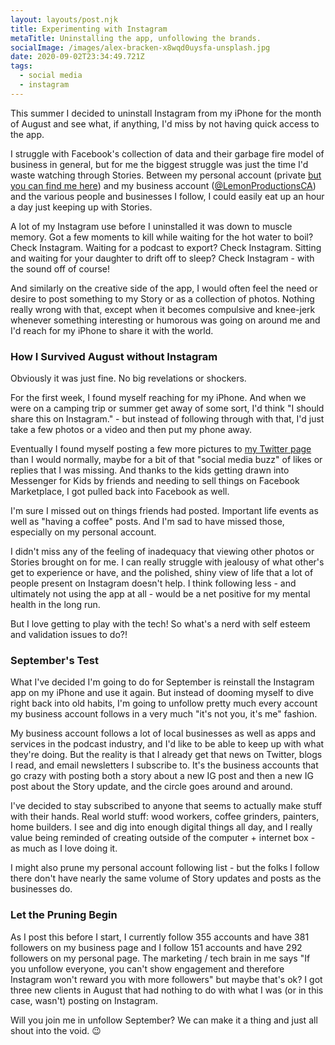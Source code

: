 ```yaml
---
layout: layouts/post.njk
title: Experimenting with Instagram
metaTitle: Uninstalling the app, unfollowing the brands.
socialImage: /images/alex-bracken-x8wqd0uysfa-unsplash.jpg
date: 2020-09-02T23:34:49.721Z
tags:
  - social media
  - instagram
---
```

This summer I decided to uninstall Instagram from my iPhone for the month of August and see what, if anything, I'd miss by not having quick access to the app.

I struggle with Facebook's collection of data and their garbage fire model of business in general, but for me the biggest struggle was just the time I'd waste watching through Stories. Between my personal account (private [but you can find me here](https://www.instagram.com/ichrisv2/)) and my business account ([@LemonProductionsCA](https://www.instagram.com/lemonproductionsca/)) and the various people and businesses I follow, I could easily eat up an hour a day just keeping up with Stories.

A lot of my Instagram use before I uninstalled it was down to muscle memory. Got a few moments to kill while waiting for the hot water to boil? Check Instagram. Waiting for a podcast to export? Check Instagram. Sitting and waiting for your daughter to drift off to sleep? Check Instagram - with the sound off of course!

And similarly on the creative side of the app, I would often feel the need or desire to post something to my Story or as a collection of photos. Nothing really wrong with that, except when it becomes compulsive and knee-jerk whenever something interesting or humorous was going on around me and I'd reach for my iPhone to share it with the world. 

### How I Survived August without Instagram

Obviously it was just fine. No big revelations or shockers. 

For the first week, I found myself reaching for my iPhone. And when we were on a camping trip or summer get away of some sort, I'd think "I should share this on Instagram." - but instead of following through with that, I'd just take a few photos or a video and then put my phone away.

Eventually I found myself posting a few more pictures to [my Twitter page](https://twitter.com/iChris) than I would normally, maybe for a bit of that "social media buzz" of likes or replies that I was missing. And thanks to the kids getting drawn into Messenger for Kids by friends and needing to sell things on Facebook Marketplace, I got pulled back into Facebook as well.

I'm sure I missed out on things friends had posted. Important life events as well as "having a coffee" posts. And I'm sad to have missed those, especially on my personal account. 

I didn't miss any of the feeling of inadequacy that viewing other photos or Stories brought on for me. I can really struggle with jealousy of what other's get to experience or have, and the polished, shiny view of life that a lot of people present on Instagram doesn't help. I think following less - and ultimately not using the app at all - would be a net positive for my mental health in the long run.

But I love getting to play with the tech! So what's a nerd with self esteem and validation issues to do?!

### September's Test

What I've decided I'm going to do for September is reinstall the Instagram app on my iPhone and use it again. But instead of dooming myself to dive right back into old habits, I'm going to unfollow pretty much every account my business account follows in a very much "it's not you, it's me" fashion.

My business account follows a lot of local businesses as well as apps and services in the podcast industry, and I'd like to be able to keep up with what they're doing. But the reality is that I already get that news on Twitter, blogs I read, and email newsletters I subscribe to. It's the business accounts that go crazy with posting both a story about a new IG post and then a new IG post about the Story update, and the circle goes around and around.

I've decided to stay subscribed to anyone that seems to actually make stuff with their hands. Real world stuff: wood workers, coffee grinders, painters, home builders. I see and dig into enough digital things all day, and I really value being reminded of creating outside of the computer + internet box - as much as I love doing it.

I might also prune my personal account following list - but the folks I follow there don't have nearly the same volume of Story updates and posts as the businesses do.

### Let the Pruning Begin

As I post this before I start, I currently follow 355 accounts and have 381 followers on my business page and I follow 151 accounts and have 292 followers on my personal page. The marketing / tech brain in me says "If you unfollow everyone, you can't show engagement and therefore Instagram won't reward you with more followers" but maybe that's ok? I got three new clients in August that had nothing to do with what I was (or in this case, wasn't) posting on Instagram.

Will you join me in unfollow September? We can make it a thing and just all shout into the void. 😉